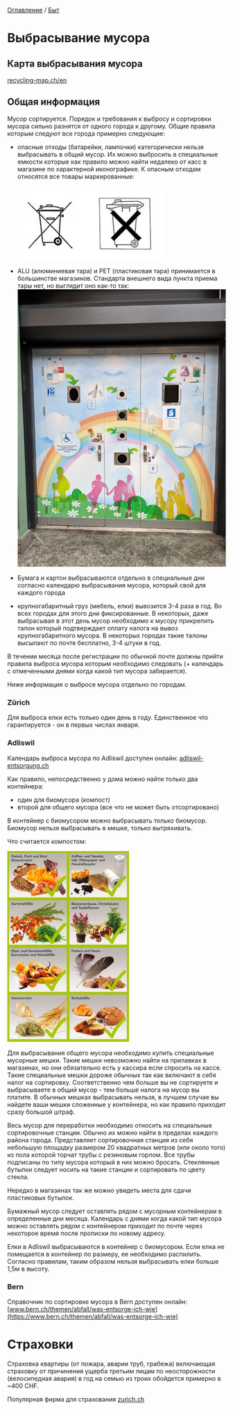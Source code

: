 [Оглавление](/README.md) / [Быт](/docs/Быт.md)

# Выбрасывание мусора

## Карта выбрасывания мусора
[recycling-map.ch/en](https://recycling-map.ch/en/)

## Общая информация
Мусор сортируется. Порядок и требования к выбросу и сортировки мусора сильно разнятся от одного города к другому. Общие правила которым следуют все города примерно следующие:
* опасные отходы (батарейки, лампочки) категорически нельзя выбрасывать в общий мусор. Их можно выбросить в специальные емкости которые как правило можно найти недалеко от касс в магазине по характерной иконографике. К опасным отходам относятся все товары маркированные:

    ![опасные отходы](../img/dangerous_junk.jpg)
* ALU (алюминиевая тара) и PET (пластиковая тара) принимается в большинстве магазинов. Стандарта внешнего вида пункта приема тары нет, но выглядит оно как-то так:
    ![пункт приема](../img/alu_pet_disposal.jpg)
* Бумага и картон выбрасываются отдельно в специальные дни согласно календарю выбрасывания мусора, который свой для каждого города
* крупногабаритный груз (мебель, елки) вывозится 3-4 раза в год. Во всех городах для этого дни фиксированные. В некоторых, даже выбрасывая в этот день мусор необходимо к мусору прикрепить талон который подтверждает оплату налога на вывоз крупногабаритного мусора. В некоторых городах такие талоны высылают по почте бесплатно, 3-4 штуки в год.

В течении месяца после регистрации по обычной почте должны прийти правила выброса мусора которым необходимо следовать (+ календарь с отмеченными днями когда какой тип мусора забирается).

Ниже информация о выбросе мусора отдельно по городам.

### Zürich
Для выброса елки есть только один день в году. Единственное что гарантируется - он в первых числах января. 

### Adliswil
Календарь выброса мусора по Adliswil доступен онлайн: [adliswil-entsorgung.ch](https://adliswil-entsorgung.ch)

Как правило, непосредственно у дома можно найти только два контейнера:
* один для биомусора (компост)
* второй для общего мусора (все что не может быть отсортировано)

В контейнер с биомусором можно выбрасывать только биомусор. Биомусор нельзя выбрасывать в мешке, только вытряхивать.

Что считается компостом:

![Image of compost allowed](../img/compost_allowed.jpg)

Для выбрасывания общего мусора необходимо купить специальные мусорные мешки. Такие мешки невозможно найти на прилавках в магазинах, но они обязательно есть у кассира если спросить на кассе. Такие специальные мешки дороже обычных так как включают в себя налог на сортировку. Соответственно чем больше вы не сортируете и выбрасываете в общий мусор - тем больше налога на мусор вы платите. В обычных мешках выбрасывать нельзя, в лучшем случае вы найдете ваши мешки сложенные у контейнера, но как правило приходит сразу большой штраф.

Весь мусор для переработки необходимо относить на специальные сортировочные станции. Обычно их можно найти в пределах каждого района города. Представляет сортировочная станция из себя небольшую площадку размером 20 квадратных метров (или около того) из пола которой торчат трубы с резиновым горлом. Все трубы подписаны по типу мусора который в них можно бросать. Стеклянные бутылки следует носить на такие станции и сортировать по цвету стекла.

Нередко в магазинах так же можно увидеть места для сдачи пластиковых бутылок.

Бумажный мусор следует оставлять рядом с мусорным контейнерам в определенные дни месяца. Календарь с днями когда какой тип мусора можно оставлять рядом с контейнером приходит по почте через некоторое время после прописки по новому адресу.

Елки в Adliswil выбрасываются в контейнер с биомусором. Если елка не помещается в контейнер по размеру, ее необходимо распилить. Согласно правилам, таким образом нельзя выбрасывать елки больше 1,5м в высоту. 

### Bern
Справочник по сортировке мусора в Bern доступен онлайн: [www.bern.ch/themen/abfall/was-entsorge-ich-wie](https://www.bern.ch/themen/abfall/was-entsorge-ich-wie)


# Страховки
Страховка квартиры (от пожара, аварии труб, грабежа) включающая страховку от причинения ущерба третьим лицам по неосторожности (велосипедная авария) в год на семью из троих обойдется примерно в ~400 CHF.

Популярная фирма для страхования [zurich.ch](https://www.zurich.ch/de/privat)